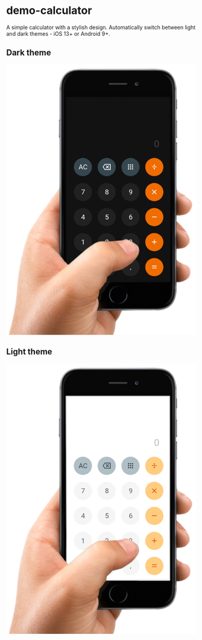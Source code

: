 # demo-calculator
A simple calculator with a stylish design.
Automatically switch between light and dark themes - iOS 13+ or Android 9+.

## Dark theme
![Dark theme](https://github.com/kebasyaty/demo-calculator/raw/main/images/dark_cover.png "Dark theme")

## Light theme
![Dark theme](https://github.com/kebasyaty/demo-calculator/raw/main/images/light_cover.png "Light theme")
